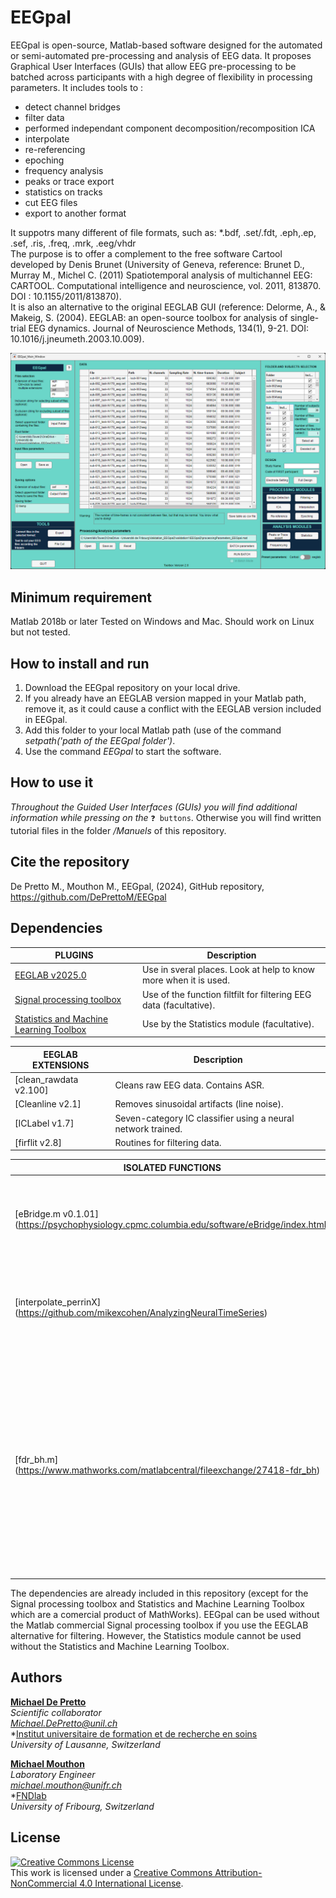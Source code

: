 # EEGpal
EEGpal is open-source, Matlab-based software designed for the automated or semi-automated pre-processing and analysis of EEG data.
It proposes Graphical User Interfaces (GUIs) that allow EEG pre-processing to be batched across participants with a high degree of flexibility in processing parameters. 
It includes tools to :
- detect channel bridges
- filter data 
- performed independant component decomposition/recomposition ICA
- interpolate 
- re-referencing
- epoching
- frequency analysis
- peaks or trace export
- statistics on tracks
- cut EEG files
- export to another format 

It suppotrs many different of file formats, such as: *.bdf, .set/.fdt, .eph,.ep, .sef, .ris, .freq, .mrk, .eeg/vhdr  
The purpose is to offer a complement to the free software Cartool developed by Denis Brunet (University of Geneva, reference:
Brunet D., Murray M., Michel C. (2011) Spatiotemporal analysis of multichannel EEG: CARTOOL. Computational intelligence and neuroscience, vol. 2011, 813870. DOI : 10.1155/2011/813870).  
It is also an alternative to the original EEGLAB GUI (reference: 
Delorme, A., & Makeig, S. (2004). EEGLAB: an open-source toolbox for analysis of single-trial EEG dynamics. Journal of Neuroscience Methods, 134(1), 9-21. DOI: 10.1016/j.jneumeth.2003.10.009). 

![](Manuels/MainGUI.png)

## Minimum requirement
Matlab 2018b or later
Tested on Windows and Mac. Should work on Linux but not tested.

## How to install and run
1. Download the EEGpal repository on your local drive.
2. If you already have an EEGLAB version mapped in your Matlab path, remove it, as it could cause a conflict with the EEGLAB version included in EEGpal.
3. Add this folder to your local Matlab path (use of the command *setpath('path of the EEGpal folder')*.
4. Use the command *EEGpal* to start the software.

## How to use it
*Throughout the Guided User Interfaces (GUIs) you will find additional information while pressing on the* `❓ buttons`.
Otherwise you will find written tutorial files in the folder */Manuels* of this repository.

## Cite the repository
De Pretto M., Mouthon M., EEGpal, (2024), GitHub repository, https://github.com/DePrettoM/EEGpal

## Dependencies
| PLUGINS | Description |
| ------ | ------ |
| [EEGLAB v2025.0](https://github.com/sccn/eeglab) | Use in sveral places. Look at help to know more when it is used. |
| [Signal processing toolbox]() | Use of the function filtfilt for filtering EEG data (facultative). | 
| [Statistics and Machine Learning Toolbox ]() | Use by the Statistics module (facultative). | 


| EEGLAB EXTENSIONS | Description |
| ------ | ------ |
| [clean_rawdata v2.100]| Cleans raw EEG data. Contains ASR. |
| [Cleanline v2.1]| Removes sinusoidal artifacts (line noise). |
| [ICLabel v1.7]| Seven-category IC classifier using a neural network trained. |
| [firflit v2.8]| Routines for filtering data. |


| ISOLATED FUNCTIONS | Desciption |
| ------ | ------ |
| [eBridge.m v0.1.01] (https://psychophysiology.cpmc.columbia.edu/software/eBridge/index.html)| Identify channels within an EEG montage forming a low-impedance |
| [interpolate_perrinX] (https://github.com/mikexcohen/AnalyzingNeuralTimeSeries) |  interpolate electrodes using a 3D Spline method. Develop by Mike X Cohen |
| [fdr_bh.m] (https://www.mathworks.com/matlabcentral/fileexchange/27418-fdr_bh) |  Executes the Benjamini & Hochberg (1995) procedure for controlling the false discovery rate (FDR) of a family of hypothesis tests (version 2.3.0). Develop by David Groppe |

  
 The dependencies are already included in this repository (except for the Signal processing toolbox and Statistics and Machine Learning Toolbox which are a comercial product of MathWorks).
 EEGpal can be used without the Matlab commercial Signal processing toolbox if you use the EEGLAB alternative for filtering.
 However, the Statistics module cannot be used without the Statistics and Machine Learning Toolbox.   
 
## Authors
[**Michael De Pretto**](https://orcid.org/0000-0003-4176-4798)\
*Scientific collaborator*\
*Michael.DePretto@unil.ch*\
*[Institut universitaire de formation et de recherche en soins](https://www.unil.ch/fbm/fr/home/menuinst/faculte/organisation/iufrs/contact.html)\
*University of Lausanne, Switzerland*

[**Michael Mouthon**](https://orcid.org/0000-0002-2557-4102)\
*Laboratory Engineer*\
*michael.mouthon@unifr.ch*\
*[FNDlab](https://www.unifr.ch/directory/fr/people/3229/6a825)\
*University of Fribourg, Switzerland*

## License
<a rel="license" href="http://creativecommons.org/licenses/by-nc/4.0/"><img alt="Creative Commons License" style="border-width:0" src="https://i.creativecommons.org/l/by-nc/4.0/88x31.png" /></a><br />This work is licensed under a <a rel="license" href="http://creativecommons.org/licenses/by-nc/4.0/">Creative Commons Attribution-NonCommercial 4.0 International License</a>.
